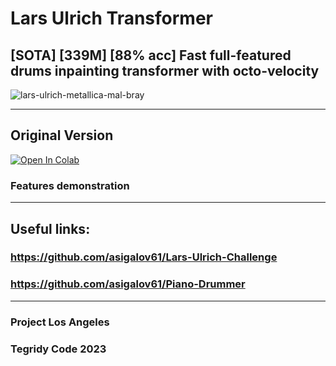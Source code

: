 # Lars Ulrich Transformer
## [SOTA] [339M] [88% acc] Fast full-featured drums inpainting transformer with octo-velocity

![lars-ulrich-metallica-mal-bray](https://github.com/asigalov61/Lars-Ulrich-Transformer/assets/56325539/63cf86f4-45b1-40b6-a7d9-3c7160f67162)

***

## Original Version

[![Open In Colab][colab-badge]][colab-notebook2]

[colab-notebook2]: <https://colab.research.google.com/github/asigalov61/Lars-Ulrich-Transformer/blob/main/Lars_Ulrich_Transformer.ipynb>
[colab-badge]: <https://colab.research.google.com/assets/colab-badge.svg>

### Features demonstration

***

## Useful links:

### https://github.com/asigalov61/Lars-Ulrich-Challenge
### https://github.com/asigalov61/Piano-Drummer

***

### Project Los Angeles
### Tegridy Code 2023
